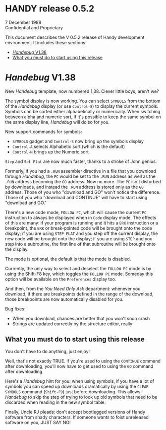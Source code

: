# HANDY release 0.5.2 

7 December 1988  
Confidential and Proprietary

This document describes the V 0.5.2 release of Handy development environment. It includes these sections:

- [*Handebug* V1.38](#handebug-v138)
- [What you must do to start using this release](#what-you-must-do-to-start-using-this-release)

# *Handebug* V1.38

New *Handebug* template, now numbered 1.38. Clever little boys, aren't we?

The symbol display is now working. You can select `SYMBOLS` from the bottom of the *Handebug* display (or use `Control-S`) to display the current symbols. Symbols can be sorted either alphabetically or numerically. When switching between alpha and numeric sort, if it's possible to keep the same symbol on the same display line, *Handebug* will do so for you.

New support commands for symbols:

- `SYMBOLS` gadget and `Control-S` now bring up the symbols display
-  `Control-A` selects Alphabetic sort (which is the default)
- `Control-N` brings up the Numeric sort

`Step` and `Set Flat` are now much faster, thanks to a stroke of John genius.

Formerly, if you had a `.RUN` assembler directive in a file that you download through *Handebug*, the `PC` would be set to the `.RUN` address as well as the `.RUN` address becoming the `GO` address. Now no more. The `PC` isn't disturbed by downloads, and instead the `.RUN` address is stored only as the `GO` address. Those of you who "download and GO" won't notice the difference. Those of you who "download and CONTINUE" will have to start using "download and GO."

There's a new code mode, `FOLLOW PC`, which will cause the current `PC` instruction to always be displayed when in `Code` display mode. The effects of this are many: if your program is running and it hits a `BRK` instruction or a breakpoint, the `BRK` or break-pointed code will be brought onto the code display; if you are using `STEP FLAT` and you step off the current display, the new code will be brought onto the display; if you are using `STEP` and you step into a subroutine, the first line of that subroutine will be brought onto the display.

The mode is optional, the default is that the mode is disabled.

Currently, the only way to select and deselect the `FOLLOW PC` mode is by using the Shift-F8 key, which toggles the `FOLLOW PC` mode. Someday this option will be available on the `Preferences` display too.

And then, from the *You Need Only Ask* department: whenever you download, if there are breakpoints defined in the range of the download, those breakpoints are now automatically disabled for you.

Bug fixes:
- When you download, chances are better that you won't soon crash
- Strings are updated correctly by the structure editor, really

## What you must do to start using this release

You don't have to do anything, just enjoy!

Well, that's not exactly TRUE. If you're used to using the `CONTINUE` command after downloading, you'll now have to get used to using the `GO` command after downloading.

Here's a *Handebug* hint for you: when using symbols, if you have a lot of symbols you can speed up downloads dramatically by using the `CLEAR SYMBOLS` command (`Shift-F9`) just before downloading. This allows *Handebug* to skip the step of trying to look up old symbols that need to be discarded when reading in the new symbol table.

Finally, Uncle RJ pleads: don't accept bootlegged versions of Handy software from shady characters. If someone wants to foist unreleased software on you, JUST SAY NO!
